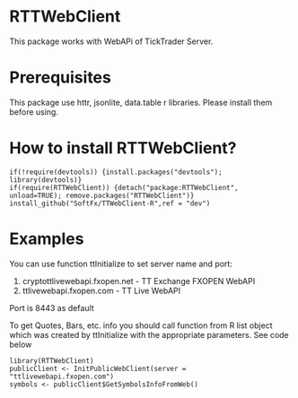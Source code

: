 # RTTWebClient
This package works with WebAPi of TickTrader Server. 

# Prerequisites
This package use httr, jsonlite, data.table r libraries. Please install them before using.

# How to install RTTWebClient?
```
if(!require(devtools)) {install.packages("devtools"); library(devtools)}
if(require(RTTWebClient)) {detach("package:RTTWebClient", unload=TRUE); remove.packages("RTTWebClient")}
install_github("SoftFx/TTWebClient-R",ref = "dev")	 

```

# Examples
 You can use function ttInitialize to set server name and port:
1) cryptottlivewebapi.fxopen.net - TT Exchange FXOPEN WebAPI
2) ttlivewebapi.fxopen.com - TT Live WebAPI

Port is 8443 as default

To get Quotes, Bars, etc. info you should call function from R list object which was created by ttInitialize with the appropriate parameters. 
See code below


```
library(RTTWebClient)
publicClient <- InitPublicWebClient(server = "ttlivewebapi.fxopen.com")
symbols <- publicClient$GetSymbolsInfoFromWeb()
 
```
